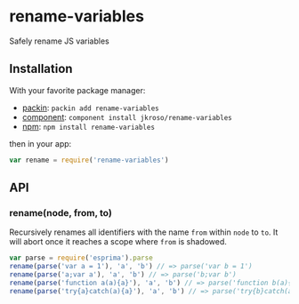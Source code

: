 
# rename-variables

  Safely rename JS variables

## Installation

With your favorite package manager:

- [packin](//github.com/jkroso/packin): `packin add rename-variables`
- [component](//github.com/component/component#installing-packages): `component install jkroso/rename-variables`
- [npm](//npmjs.org/doc/cli/npm-install.html): `npm install rename-variables`

then in your app:

```js
var rename = require('rename-variables')
```

## API

### rename(node, from, to)

Recursively renames all identifiers with the name `from` within `node` to `to`. It will abort once it reaches a scope where `from` is shadowed.

```js
var parse = require('esprima').parse
rename(parse('var a = 1'), 'a', 'b') // => parse('var b = 1')
rename(parse('a;var a'), 'a', 'b') // => parse('b;var b')
rename(parse('function a(a){a}'), 'a', 'b') // => parse('function b(a){a}')
rename(parse('try{a}catch(a){a}'), 'a', 'b') // => parse('try{b}catch(a){a}')
```
